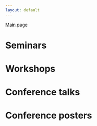 ```yaml
---
layout: default
---
```


[Main page](../index.md)

# Seminars

# Workshops

# Conference talks

# Conference posters

